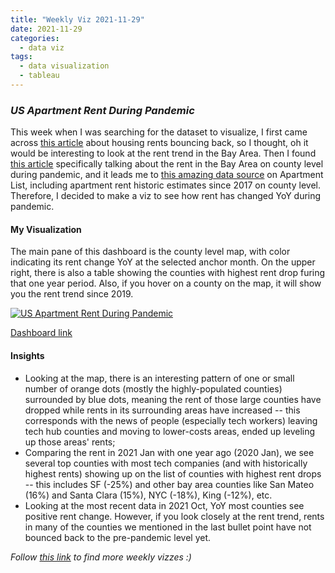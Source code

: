 ```yaml
---
title: "Weekly Viz 2021-11-29"
date: 2021-11-29
categories:
  - data viz
tags:
  - data visualization
  - tableau
---
```


### *US Apartment Rent During Pandemic*

This week when I was searching for the dataset to visualize, I first came across [this article](https://www.economist.com/graphic-detail/2021/11/24/are-housing-rents-in-cities-bouncing-back) about housing rents bouncing back, so I thought, oh it would be interesting to look at the rent trend in the Bay Area. Then I found [this article](https://www.sfchronicle.com/bayarea/article/These-Bay-Area-cities-have-seen-the-largest-16606467.php) specifically talking about the rent in the Bay Area on county level during pandemic, and it leads me to [this amazing data source](https://www.apartmentlist.com/research/category/data-rent-estimates) on Apartment List, including apartment rent historic estimates since 2017 on county level. Therefore, I decided to make a viz to see how rent has changed YoY during pandemic.  

#### My Visualization

The main pane of this dashboard is the county level map, with color indicating its rent change YoY at the selected anchor month. On the upper right, there is also a table showing the counties with highest rent drop furing that one year period. Also, if you hover on a county on the map, it will show you the rent trend since 2019.  
  
<div class='tableauPlaceholder' id='viz1638245708157' style='position: relative'>
  <noscript><a href='#'>
    <img alt='US Apartment Rent During Pandemic ' src='https:&#47;&#47;public.tableau.com&#47;static&#47;images&#47;20&#47;20211129USApartmentRentDuringPandemic&#47;USApartmentRentDuringPandemic&#47;1_rss.png' style='border: none' />
    </a></noscript>
  <object class='tableauViz'  style='display:none;'>
    <param name='host_url' value='https%3A%2F%2Fpublic.tableau.com%2F' />
    <param name='embed_code_version' value='3' /> 
    <param name='site_root' value='' />
    <param name='name' value='20211129USApartmentRentDuringPandemic&#47;USApartmentRentDuringPandemic' />
    <param name='tabs' value='no' />
    <param name='toolbar' value='yes' />
    <param name='static_image' value='https:&#47;&#47;public.tableau.com&#47;static&#47;images&#47;20&#47;20211129USApartmentRentDuringPandemic&#47;USApartmentRentDuringPandemic&#47;1.png' />
    <param name='animate_transition' value='yes' />
    <param name='display_static_image' value='yes' />
    <param name='display_spinner' value='yes' />
    <param name='display_overlay' value='yes' />
    <param name='display_count' value='yes' />
    <param name='language' value='en-US' />
    <param name='filter' value='publish=yes' />
  </object></div>          
  <script type='text/javascript'>     
  var divElement = document.getElementById('viz1638245708157');       
  var vizElement = divElement.getElementsByTagName('object')[0];                
  if ( divElement.offsetWidth > 800 ) { vizElement.style.width='800px';vizElement.style.height='627px';} else if ( divElement.offsetWidth > 500 ) { vizElement.style.width='800px';vizElement.style.height='627px';} else { vizElement.style.width='100%';vizElement.style.height='727px';}         
  var scriptElement = document.createElement('script');                 
  scriptElement.src = 'https://public.tableau.com/javascripts/api/viz_v1.js';   
  vizElement.parentNode.insertBefore(scriptElement, vizElement);            
</script>
  
[Dashboard link](https://public.tableau.com/views/20211129USApartmentRentDuringPandemic/USApartmentRentDuringPandemic?:language=en-US&publish=yes&:display_count=n&:origin=viz_share_link)
  
#### Insights
* Looking at the map, there is an interesting pattern of one or small number of orange dots (mostly the highly-populated counties) surrounded by blue dots, meaning the rent of those large counties have dropped while rents in its surrounding areas have increased -- this corresponds with the news of people (especially tech workers) leaving tech hub counties and moving to lower-costs areas, ended up leveling up those areas' rents;  
* Comparing the rent in 2021 Jan with one year ago (2020 Jan), we see several top counties with most tech companies (and with historically highest rents) showing up on the list of counties with highest rent drops -- this includes SF (-25%) and other bay area counties like San Mateo (16%) and Santa Clara (15%), NYC (-18%), King (-12%), etc.  
* Looking at the most recent data in 2021 Oct, YoY most counties see positive rent change. However, if you look closely at the rent trend, rents in many of the counties we mentioned in the last bullet point have not bounced back to the pre-pandemic level yet.   

 
*Follow [this link](https://yudong-94.github.io/personal-website/project/WeeklyViz2021/) to find more weekly vizzes :)*
